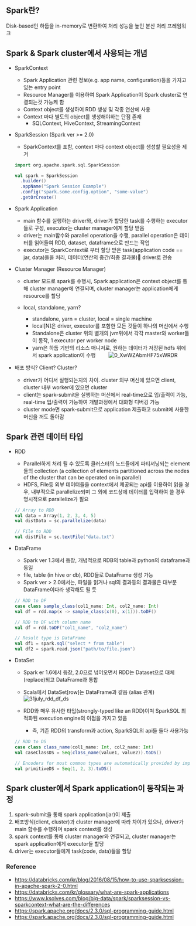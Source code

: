 ## Spark란?
Disk-based인 하둡을 in-memory로 변환하여 처리 성능을 높인 분산 처리 프레임워크     

## Spark & Spark cluster에서 사용되는 개념
 - SparkContext
   - Spark Application 관련 정보(e.g. app name, configuration)등을 가지고 있는 entry point
   - Resource Manager를 이용하여 Spark Application이 Spark cluster로 연결되는것 가능케 함
   - Context object를 생성하여 RDD 생성 및 각종 연산에 사용 
   - Context 마다 별도의 object를 생성해야하는 단점 존재
     - SQLContext, HiveContext, StreamingContext


 - SparkSession (Spark ver >= 2.0)
   - SparkContext를 포함, context 마다 context object를 생성할 필요성을 제거
    ```` scala
    import org.apache.spark.sql.SparkSession
 
    val spark = SparkSession
      .builder()
      .appName("Spark Session Example")
      .config("spark.some.config.option", "some-value")
      .getOrCreate()
    ````


 - Spark Application
   - main 함수를 실행하는 driver와, driver가 할당한 task를 수행하는 executor들로 구성, executor는 cluster manager에게 할당 받음
   - driver는 main함수와 parallel operation을 수행, parallel operation은 데이터를 읽어들여 RDD, dataset, dataframe으로 만드는 작업
   - executor는 SparkContext로 부터 할당 받은 task(application code == jar, data)들을 처리, 데이터(연산의 중간/최종 결과물) driver로 전송


 - Cluster Manager (Resource Manager)
   - cluster 모드로 spark를 수행시, Spark application은 context object를 통해 cluster manager에 연결되며, cluster manager는 application에게 resource를 할당 

   - local, standalone, yarn?
     - standalone, yarn = cluster, local = single machine
     - local[N]은 driver, executor를 포함한 모든 것들이 하나의 머신에서 수행
     - Standalone은 cluster 위의 별개의 jvm위에서 각각 master와 worker들이 동작, 1 executor per worker node 
     - yarn은 하둡 기반의 리소스 매니저로, 원하는 데이터가 저장된 hdfs 위에서 spark application이 수행
&nbsp;&nbsp;&nbsp;&nbsp;&nbsp;&nbsp;&nbsp;&nbsp;![0_XwWZAbmHF75xWRDR](https://user-images.githubusercontent.com/13589283/150999597-6b22dc10-29ee-4b44-b7b1-129167198460.png)

 - 배포 방식? Client? Cluster? 
   - driver가 어디서 실행되는지의 차이. cluster 외부 머신에 있으면 client, cluster 내부 worker에 있으면 cluster
   - client는 spark-submit을 실행하는 머신에서 real-time으로 입/출력이 가능, real-time 입/출력이 가능하여 개발과정에서 대화형 디버깅 가능
   - cluster mode면 spark-submit으로 application 제출하고 submit에 사용한 머신을 꺼도 돌아감



## Spark 관련 데이터 타입
 - RDD
   - Parallel하게 처리 될 수 있도록 클러스터의 노드들에게 파티셔닝되는 element들의 collection (a collection of elements partitioned across the nodes of the cluster that can be operated on in parallel)
   - HDFS, File등 외부 데이터들을 context에서 제공되는 api를 이용하여 읽을 경우, 내부적으로 parallelize되며 그 외에 코드상에 데이터를 입력하여 쓸 경우 명시적으로 parallelize가 필요
    ```` scala
    // Array to RDD
    val data = Array(1, 2, 3, 4, 5)
    val distData = sc.parallelize(data)

    // File to RDD
    val distFile = sc.textFile("data.txt")
    ````



 - DataFrame
   - Spark ver 1.3에서 등장, 개념적으로 RDB의 table과 python의 dataframe과 동일
   - file, table (in hive or db), RDD들로 DataFrame 생성 가능
   - Spark ver > 2.0에서는, 파일을 읽거나 sql의 결과등의 결과물은 대부분 DataFrame이다라 생각해도 될 듯
   ```` scala
   // RDD to DF
   case class sample_class(col1_name: Int, col2_name: Int)
   val df = rdd.map(x -> sample_class(x(0), x(1))).toDF()

   // RDD to DF with column name
   val df = rdd.toDF("col1_name", "col2_name")

   // Result type is DataFrame
   val df1 = spark.sql("select * from table")
   val df2 = spark.read.json("path/to/file.json")
   ````

 - DataSet
   - Spark er 1.6에서 등장, 2.0으로 넘어오면서 RDD는 Dataset으로 대체(replace)되고 DataFrame과 통합
   - Scala에서 DataSet[row]는 DataFrame과 같음 (alias 관계)
&nbsp;&nbsp;&nbsp;&nbsp;&nbsp;&nbsp;&nbsp;&nbsp;![31july_rdd_df_ds](https://user-images.githubusercontent.com/13589283/172053979-f34ba1b4-5330-4fd1-91bc-9a79a40b0d60.png)

   - RDD와 매우 유사한 타입(strongly-typed like an RDD)이며 SparkSQL 최적화된 execution engine의 이점을 가지고 있음
     - 즉, 기존 RDD의 transform과 action, SparkSQL의 api들 둘다 사용가능
   ```` scala
   // RDD to DS
   case class class_name(col1_name: Int, col2_name: Int)
   val caseClassDS = Seq(class_name(value1, value2)).toDS()

   // Encoders for most common types are automatically provided by importing spark.implicits._
   val primitiveDS = Seq(1, 2, 3).toDS()
   ````

## Spark cluster에서 Spark application이 동작되는 과정
 1. spark-submit을 통해 spark application(jar)이 제출
 2. 배포방식(client, cluster)과 cluster manager에 따라 차이가 있으나, driver가 main 함수를 수행하며 spark context를 생성
 3. spark context를 통해 cluster manager와 연결되고, cluster manager는 spark application에게 executor들 할당
 4. driver는 executor들에게 task(code, data)들을 할당
 
 
 
 ### Reference
  - https://databricks.com/kr/blog/2016/08/15/how-to-use-sparksession-in-apache-spark-2-0.html
  - https://databricks.com/kr/glossary/what-are-spark-applications
  - https://www.ksolves.com/blog/big-data/spark/sparksession-vs-sparkcontext-what-are-the-differences
  - https://spark.apache.org/docs/2.3.0/sql-programming-guide.html
  - https://spark.apache.org/docs/2.3.0/sql-programming-guide.html
 
